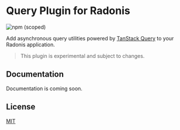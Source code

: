 # Query Plugin for Radonis

![npm (scoped)](https://img.shields.io/npm/v/@microeinhundert/radonis-query)

Add asynchronous query utilities powered by [TanStack Query](https://tanstack.com/query/v4) to your Radonis application.

> This plugin is experimental and subject to changes.

## Documentation

Documentation is coming soon.

## License

[MIT](LICENSE)
